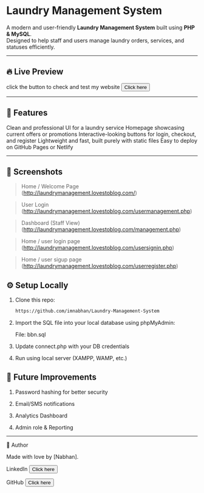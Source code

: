 # Laundry Management System

A modern and user-friendly **Laundry Management System** built using **PHP & MySQL**.  
Designed to help staff and users manage laundry orders, services, and statuses efficiently.

---

## 🔥 Live Preview
 click the  button to check and test my website 
<a href="http://laundrymanagement.lovestoblog.com/" target="_blank">
  <button>Click here</button>
</a>


---

## 🧺 Features

Clean and professional UI for a laundry service
Homepage showcasing current offers or promotions
Interactive-looking buttons for login, checkout, and register
Lightweight and fast, built purely with static files
Easy to deploy on GitHub Pages or Netlify

---

## 📸 Screenshots

> Home / Welcome Page  
(http://laundrymanagement.lovestoblog.com/)

> User Login  
(http://laundrymanagement.lovestoblog.com/usermanagement.php)

> Dashboard (Staff View)  
(http://laundrymanagement.lovestoblog.com/management.php)

> Home / user login page  
(http://laundrymanagement.lovestoblog.com/usersignin.php)

> Home / user sigup page  
(http://laundrymanagement.lovestoblog.com/userregister.php)

## ⚙️ Setup Locally

1. Clone this repo:
   ```bash
   https://github.com/imnabhan/Laundry-Management-System
2. Import the SQL file into your local database using phpMyAdmin:

   File: bbn.sql

3. Update connect.php with your DB credentials


4. Run using local server (XAMPP, WAMP, etc.)




## 🚧 Future Improvements

1. Password hashing for better security

2. Email/SMS notifications

3. Analytics Dashboard

4. Admin role & Reporting

---
🙌 Author

Made with love by [Nabhan].

LinkedIn <a href="https://www.linkedin.com/in/dk-nabhan-534b40255"> <button>Click here</button> </a>

GitHub <a href="https://github.com/imnabhan"><button>Click here</button> </a>

